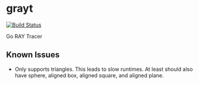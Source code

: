 # grayt

[![Build Status](https://travis-ci.org/peterstace/grayt.svg?branch=master)](https://travis-ci.org/peterstace/grayt)

Go RAY Tracer

## Known Issues

* Only supports triangles. This leads to slow runtimes. At least should also
  have sphere, aligned box, aligned square, and aligned plane.
